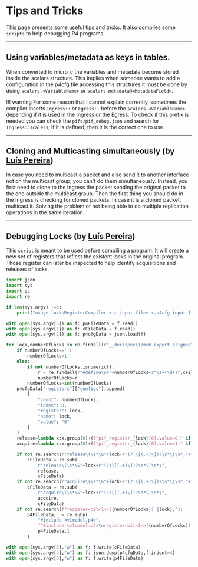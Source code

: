 # Tips and Tricks

This page presents some useful tips and tricks. It also compiles some `scripts` to help debugging P4 programs.

---

## Using variables/metadata as keys in tables.

When converted to micro_c the variables and metadata become stored inside the scalars structure.
This implies when someone wants to add a configuration in the p4cfg file accessing this structures it must be done by doing `scalars.<VariableName>` or `scalars.metadata@<MetadataField>`.

!!! warning
    For some reason that I cannot explain currently, sometimes the compiler inserts `Ingress::` or `Egress::` before the `scalars.<VariableName>` depending if it is used in the Ingress or the Egress.
    To check if this prefix is needed you can check the `pifs/pif_debug.json` and search for `Ingress::scalers`, if it is defined, then it is the correct one to use.
    
---

## Cloning and Multicasting simultaneously (by [Luís Pereira](https://github.com/lumafepe))

In case you need to multicast a packet and also send it to another interface not on the multicast group, you can't do them simultaneously.
Instead, you first need to clone to the Ingress the packet sending the original packet to the one outside the multicast group.
Then the first thing you should do in the Ingress is checking for cloned packets. In case it is a cloned packet, multicast it.
Solving the problem of not being able to do multiple replication operations in the same iteration.

---
## Debugging Locks (by [Luís Pereira](https://github.com/lumafepe))

This `script` is meant to be used before compiling a program. It will create a new set of registers that reflect the existent locks in the original program. Those register can later be inspected to help identify acquisitions and releases of locks.

```python
import json
import sys
import os
import re

if len(sys.argv) !=6:
    print("usage locksRegisterCompiler <.c input file> <.p4cfg input file> <.c output file> <.p4cfg output file> <.p4 file>")

with open(sys.argv[5]) as f: p4FileData = f.read()
with open(sys.argv[1]) as f: cFileData = f.read()
with open(sys.argv[2]) as f: p4cfgData = json.load(f)

for lock,numberOfLocks in re.findall(r"__declspec\(emem export aligned\(64\)\) int ([^\[;\s]+)(?:\[(.+)\])?\s*;",cFileData):
    if numberOfLocks=='':
        numberOfLocks=1
    else:
        if not numberOfLocks.isnumeric():
            r = re.findall(r"#define\s+"+numberOfLocks+r"\s+(\d+)",cFileData)[0]
            numberOfLocks=r
        numberOfLocks=int(numberOfLocks)
    p4cfgData["registers"]["configs"].append(
        {
            "count": numberOfLocks,
            "index": 0,
            "register": lock,
            "name": lock,
            "value": "0"
        }
    )
    release=lambda x:x.group(0)+(f"pif_register_{lock}[0].value=0;" if x.group(1)==None else f"pif_register_{lock}[{x.group(1)}].value=0;")
    acquire=lambda x:x.group(0)+(f"pif_register_{lock}[0].value=1;" if x.group(1)==None else f"pif_register_{lock}[{x.group(1)}].value=1;")

    if not re.search(r"release\(\s*\&"+lock+r"(?:\[(.+)\])?\s*\)\s*;"+f"pif_register_{lock}"):
        cFileData = re.sub(
            r"release\(\s*\&"+lock+r"(?:\[(.+)\])?\s*\)\s*;",
            release,
            cFileData)
    if not re.search(r"acquire\(\s*\&"+lock+r"(?:\[(.+)\])?\s*\)\s*;"+f"pif_register_{lock}"):
        cFileData = re.sub(
            r"acquire\(\s*\&"+lock+r"(?:\[(.+)\])?\s*\)\s*;",
            acquire,
            cFileData)
    if not re.search(f"register<bit<1>>({numberOfLocks}) {lock};"):
        p4FileData,_ = re.subn(
            "#include <v1model.p4>",
            f"#include <v1model.p4>\nregister<bit<1>>({numberOfLocks}) {lock};",
            p4FileData,1
        )

with open(sys.argv[3],"w") as f: f.write(cFileData)
with open(sys.argv[4],"w") as f: json.dump(p4cfgData,f,indent=4)
with open(sys.argv[5],"w") as f: f.write(p4FileData)
```
